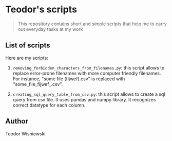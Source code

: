 # Teodor's scripts
> This repository contains short and simple scripts that help me to carry out everyday tasks
> at my work

## List of scripts
Here are my scripts:

1. ```removing_forbidden_characters_from_filenames.py```: this script allows to 
replace error-prone filenames with more computer friendly filenames. For instance,
   "some file (fijwef).csv" is replaced with "some_file_fijwef_.csv".
    
2. ```creating_sql_query_table_from_csv.py```: this script allows to create a sql query from csv file. 
   It uses pandas and numpy library. It recognizes correct datatype for each column.


## Author
Teodor Wisniewski